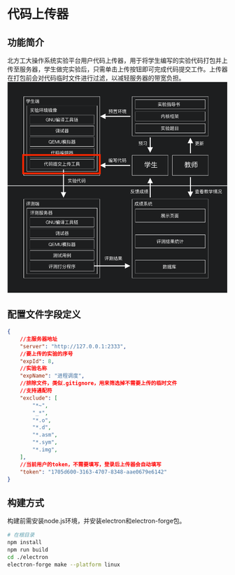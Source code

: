 # 代码上传器
## 功能简介
北方工大操作系统实验平台用户代码上传器，用于将学生编写的实验代码打包并上传至服务器，学生做完实验后，只需单击上传按钮即可完成代码提交工作。上传器在打包前会对代码临时文件进行过滤，以减轻服务器的带宽负担。
![](6DCB44BC-0F7D-4470-9AC6-7CA675A68B3E.png)

## 配置文件字段定义
``` json
{
    //主服务器地址
    "server": "http://127.0.0.1:2333",
    //要上传的实验的序号
    "expId": 8,
    //实验名称
    "expName": "进程调度",
    //排除文件，类似.gitignore，用来筛选掉不需要上传的临时文件
    //支持通配符
    "exclude": [
        "*~",
        "_*",
        "*.o",
        "*.d",
        "*.asm",
        "*.sym",
        "*.img",
    ],
    //当前用户的token，不需要填写，登录后上传器会自动填写
    "token": "1705d600-3163-4707-8348-aae0679e6142"
}
```
## 构建方式
构建前需安装node.js环境，并安装electron和electron-forge包。
``` bash
# 在根目录
npm install
npm run build
cd ./electron
electron-forge make --platform linux
```







